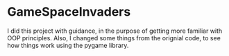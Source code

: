 # GameSpaceInvaders
I did this project with guidance, in the purpose of getting more familiar with OOP principles. Also, I changed some things from the orignial code, to see how things work 
using the pygame library.
